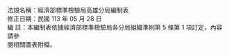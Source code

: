 法規名稱：經濟部標準檢驗局高雄分局編制表  
修正日期：民國 113 年 05 月 28 日  
編 註：本編制表依據經濟部標準檢驗局各分局組織準則第 5 條第 1 項訂定，內容請參  
閱相關圖表附檔。  


